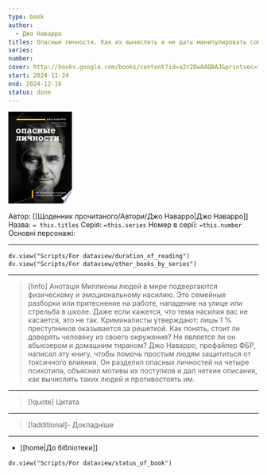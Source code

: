 ```yaml
---
type: book
author:
  - Джо Наварро
titles: Опасные личности. Как их вычислить и не дать манипулировать собой
series:
number:
cover: http://books.google.com/books/content?id=a2r2DwAAQBAJ&printsec=frontcover&img=1&zoom=1&edge=curl&source=gbs_api
start: 2024-11-24
end: 2024-12-16
status: done
---
```

![cover|150](media/cover!150-566.jpg)

Автор: [[Щоденник прочитаного/Автори/Джо Наварро|Джо Наварро]]
Назва: `= this.titles`
Серія:  `=this.series`
Номер в серії: `=this.number`
Основні персонажі:

---
```dataviewjs
dv.view("Scripts/For dataview/duration_of_reading")
dv.view("Scripts/For dataview/other_books_by_series")
```

---
>[!info] Анотація
>Миллионы людей в мире подвергаются физическому и эмоциональному насилию. Это семейные разборки или притеснение на работе, нападение на улице или стрельба в школе. Даже если кажется, что тема насилия вас не касается, это не так. Криминалисты утверждают: лишь 1 % преступников оказывается за решеткой. Как понять, стоит ли доверять человеку из своего окружения? Не является ли он абьюзером и домашним тираном? Джо Наварро, профайлер ФБР, написал эту книгу, чтобы помочь простым людям защититься от токсичного влияния. Он разделил опасных личностей на четыре психотипа, объяснил мотивы их поступков и дал четкие описания, как вычислить таких людей и противостоять им.
___

>[!quote] Цитата

---
>[!additional]- Докладніше

---

- [[home|До бібліотеки]]

```dataviewjs
dv.view("Scripts/For dataview/status_of_book")
```